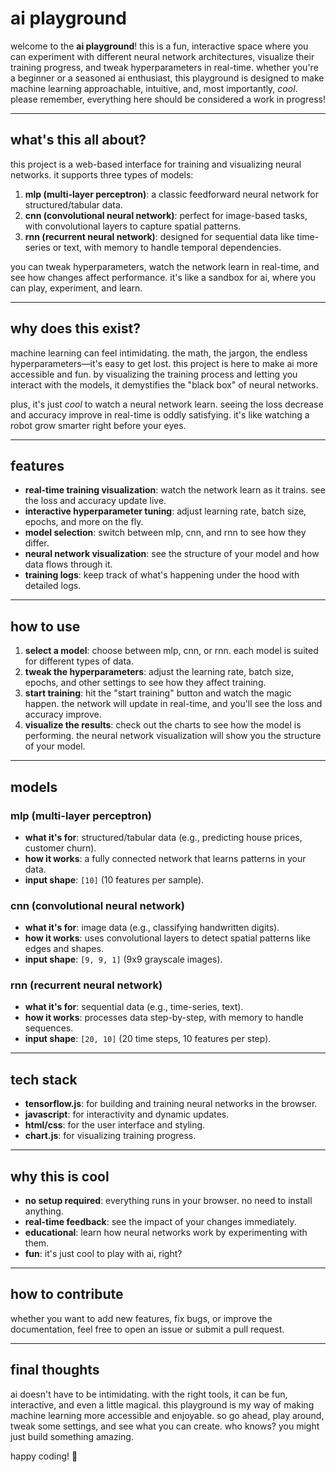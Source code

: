 # ai playground

welcome to the **ai playground**! this is a fun, interactive space where you can experiment with different neural network architectures, visualize their training progress, and tweak hyperparameters in real-time. whether you're a beginner or a seasoned ai enthusiast, this playground is designed to make machine learning approachable, intuitive, and, most importantly, *cool*. please remember, everything here should be considered a work in progress!

---

## what's this all about?

this project is a web-based interface for training and visualizing neural networks. it supports three types of models:

1. **mlp (multi-layer perceptron)**: a classic feedforward neural network for structured/tabular data.
2. **cnn (convolutional neural network)**: perfect for image-based tasks, with convolutional layers to capture spatial patterns.
3. **rnn (recurrent neural network)**: designed for sequential data like time-series or text, with memory to handle temporal dependencies.

you can tweak hyperparameters, watch the network learn in real-time, and see how changes affect performance. it's like a sandbox for ai, where you can play, experiment, and learn.

---

## why does this exist?

machine learning can feel intimidating. the math, the jargon, the endless hyperparameters—it's easy to get lost. this project is here to make ai more accessible and fun. by visualizing the training process and letting you interact with the models, it demystifies the "black box" of neural networks.

plus, it's just *cool* to watch a neural network learn. seeing the loss decrease and accuracy improve in real-time is oddly satisfying. it's like watching a robot grow smarter right before your eyes.

---

## features

- **real-time training visualization**: watch the network learn as it trains. see the loss and accuracy update live.
- **interactive hyperparameter tuning**: adjust learning rate, batch size, epochs, and more on the fly.
- **model selection**: switch between mlp, cnn, and rnn to see how they differ.
- **neural network visualization**: see the structure of your model and how data flows through it.
- **training logs**: keep track of what's happening under the hood with detailed logs.

---

## how to use

1. **select a model**: choose between mlp, cnn, or rnn. each model is suited for different types of data.
2. **tweak the hyperparameters**: adjust the learning rate, batch size, epochs, and other settings to see how they affect training.
3. **start training**: hit the "start training" button and watch the magic happen. the network will update in real-time, and you'll see the loss and accuracy improve.
4. **visualize the results**: check out the charts to see how the model is performing. the neural network visualization will show you the structure of your model.

---

## models

### mlp (multi-layer perceptron)
- **what it's for**: structured/tabular data (e.g., predicting house prices, customer churn).
- **how it works**: a fully connected network that learns patterns in your data.
- **input shape**: `[10]` (10 features per sample).

### cnn (convolutional neural network)
- **what it's for**: image data (e.g., classifying handwritten digits).
- **how it works**: uses convolutional layers to detect spatial patterns like edges and shapes.
- **input shape**: `[9, 9, 1]` (9x9 grayscale images).

### rnn (recurrent neural network)
- **what it's for**: sequential data (e.g., time-series, text).
- **how it works**: processes data step-by-step, with memory to handle sequences.
- **input shape**: `[20, 10]` (20 time steps, 10 features per step).

---

## tech stack

- **tensorflow.js**: for building and training neural networks in the browser.
- **javascript**: for interactivity and dynamic updates.
- **html/css**: for the user interface and styling.
- **chart.js**: for visualizing training progress.

---

## why this is cool

- **no setup required**: everything runs in your browser. no need to install anything.
- **real-time feedback**: see the impact of your changes immediately.
- **educational**: learn how neural networks work by experimenting with them.
- **fun**: it's just cool to play with ai, right?

---

## how to contribute

whether you want to add new features, fix bugs, or improve the documentation, feel free to open an issue or submit a pull request.

---

## final thoughts

ai doesn't have to be intimidating. with the right tools, it can be fun, interactive, and even a little magical. this playground is my way of making machine learning more accessible and enjoyable. so go ahead, play around, tweak some settings, and see what you can create. who knows? you might just build something amazing.

happy coding! 🚀
